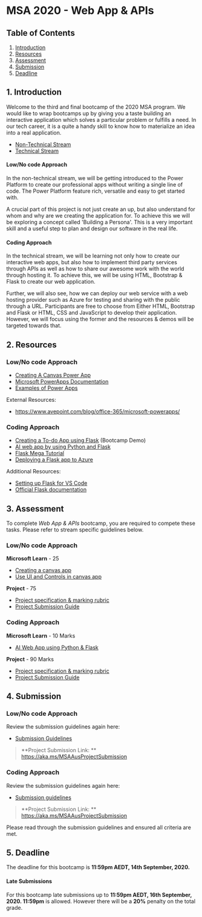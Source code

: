 # MSA 2020 - Web App & APIs
## Table of Contents

1. [Introduction](#1-Introduction)
2. [Resources](#2-Resources)
3. [Assessment](#3-Assessment)
4. [Submission](#4-Submission)
5. [Deadline](#5-Deadline)

## 1. Introduction
Welcome to the third and final bootcamp of the 2020 MSA program. We would like to wrap bootcamps up by giving you a taste building an interactive application which solves a particular problem or fulfills a need. In our tech career, it is a quite a handy skill to know how to materialize an idea into a real application. 

- [Non-Technical Stream](https://stdntpartners-my.sharepoint.com/:p:/g/personal/kaif_ahsan_studentambassadors_com/EfzLlfibDz1Bk09zd7eBzJ0B6aGbgVxXt9ylzD39gRErJw?e=1RTKha)
- [Technical Stream](https://stdntpartners-my.sharepoint.com/:p:/g/personal/kaif_ahsan_studentambassadors_com/EW6tAm8CKEdKkWjgW7lJ4E4BJxpcX4tPS3kioWmMkMkT6g?e=WGDw0h)

#### Low/No code Approach
In the non-technical stream, we will be getting introduced to the Power Platform to create our professional apps without writing a single line of code. The Power Platform feature rich, versatile and easy to get started with. 

A crucial part of this project is not just create an up, but also understand for whom and why are we creating the application for. To achieve this we will be exploring a concept called 'Building a Persona'. This is a very important skill and a useful step to plan and design our software in the real life. 

#### Coding Approach
In the technical stream, we will be learning not only how to create our interactive web apps, but also how to implement third party services through APIs as well as how to share our awesome work with the world through hosting it. To achieve this, we will be using HTML, Bootstrap & Flask to create our web application. 

Further, we will also see, how we can deploy our web service with a web hosting provider such as Azure for testing and sharing with the public through a URL. Participants are free to choose from Either HTML, Bootstrap and Flask or HTML, CSS and JavaScript to develop their application. However, we will focus using the former and the resources & demos will be targeted towards that. 

## 2. Resources

### Low/No code Approach
- [Creating A Canvas Power App](https://docs.microsoft.com/en-us/learn/paths/create-powerapps/)
- [Microsoft PowerApps Documentation](https://docs.microsoft.com/en-us/powerapps/)
- [Examples of Power Apps](https://powerusers.microsoft.com/t5/Community-App-Samples/bd-p/AppFeedbackGallery?sortby=kudos)

External Resources:
- https://www.avepoint.com/blog/office-365/microsoft-powerapps/


### Coding Approach
- [Creating a To-do App using Flask](https://github.com/JerryyZhu/todo_markdown) (Bootcamp Demo)
- [AI web app by using Python and Flask](https://docs.microsoft.com/en-us/learn/modules/python-flask-build-ai-web-app/)
- [Flask Mega Tutorial](https://blog.miguelgrinberg.com/post/the-flask-mega-tutorial-part-i-hello-world)
- [Deploying a Flask app to Azure](https://www.youtube.com/watch?v=K_RTlbOOCts)

Additional Resources: 
- [Setting up Flask for VS Code](https://code.visualstudio.com/docs/python/tutorial-flask)
- [Official Flask documentation](https://flask.palletsprojects.com/en/1.1.x/tutorial/#tutorial)


## 3. Assessment
To complete *Web App & APIs* bootcamp, you are required to compete these tasks. Please refer to stream specific guidelines below. 

### Low/No code Approach
**Microsoft Learn** - 25
- [Creating a canvas app](https://docs.microsoft.com/en-us/learn/paths/create-powerapps/) 
- [Use UI and Controls in canvas app](https://docs.microsoft.com/en-us/learn/paths/ui-controls-canvas-app-powerapps/)

**Project** - 75
- [Project specification & marking rubric](https://stdntpartners-my.sharepoint.com/:w:/g/personal/kaif_ahsan_studentambassadors_com/EUbzKw4SBwNMqsT8eufOKJ8BjiR5tU6oCQ9tDUR_oK8sRQ?e=I7Xdo4)
- [Project Submission Guide](https://stdntpartners-my.sharepoint.com/:w:/g/personal/kaif_ahsan_studentambassadors_com/EcVSzqJRTp1Nt15pLSD_UiEB3_OK2F1DSHiN7o8GALFMNw?e=i9Y4eg)

### Coding Approach
**Microsoft Learn** - 10 Marks
- [AI Web App using Python & Flask](https://docs.microsoft.com/en-us/learn/modules/python-flask-build-ai-web-app/) 

**Project** - 90 Marks 
- [Project specification & marking rubric](https://stdntpartners-my.sharepoint.com/:w:/g/personal/kaif_ahsan_studentambassadors_com/EXdnOeJnSoFIvVRL-JSgj2gB93NKBUcCrTBTbZ0gfzgCHA?e=PZb1fJ)
- [Project Submission Guide](https://stdntpartners-my.sharepoint.com/:w:/g/personal/kaif_ahsan_studentambassadors_com/EfyYlZDMwJVCpQ8sAx3q8CcBc0U7W2p7k078oFh6DGmdgA?e=UsUqti)

## 4. Submission

### Low/No code Approach
Review the submission guidelines again here: 
- [Submission Guidelines](https://stdntpartners-my.sharepoint.com/:w:/g/personal/kaif_ahsan_studentambassadors_com/EcVSzqJRTp1Nt15pLSD_UiEB3_OK2F1DSHiN7o8GALFMNw?e=i9Y4eg)

> **Project Submission Link: ** https://aka.ms/MSAAusProjectSubmission

### Coding Approach
Review the submission guidelines again here: 
- [Submission guidelines](https://stdntpartners-my.sharepoint.com/:w:/g/personal/kaif_ahsan_studentambassadors_com/EfyYlZDMwJVCpQ8sAx3q8CcBc0U7W2p7k078oFh6DGmdgA?e=UsUqti)

> **Project Submission Link: ** https://aka.ms/MSAAusProjectSubmission

Please read through the submission guidelines and ensured all criteria are met. 

## 5. Deadline
The deadline for this bootcamp is **11:59pm AEDT, 14th September, 2020.**

#### Late Submissions 
For this bootcamp late submissions up to **11:59pm AEDT, 16th September, 2020. 11:59pm** is allowed. However there will be a **20%** penalty on the total grade.  